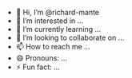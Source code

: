 - 👋 Hi, I’m @richard-mante
- 👀 I’m interested in ...
- 🌱 I’m currently learning ...
- 💞️ I’m looking to collaborate on ...
- 📫 How to reach me ...
- 😄 Pronouns: ...
- ⚡ Fun fact: ...

<!---
richard-mante/richard-mante is a ✨ special ✨ repository because its `README.md` (this file) appears on your GitHub profile.
You can click the Preview link to take a look at your changes.
--->
